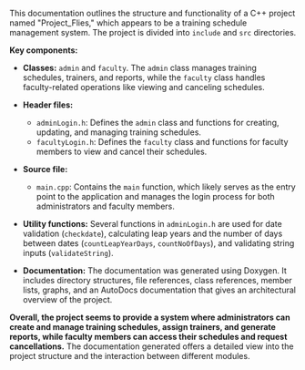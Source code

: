This documentation outlines the structure and functionality of a C++ project named "Project_Flies," which appears to be a training schedule management system. The project is divided into `include` and `src` directories.

**Key components:**

*   **Classes:** `admin` and `faculty`. The `admin` class manages training schedules, trainers, and reports, while the `faculty` class handles faculty-related operations like viewing and canceling schedules.

*   **Header files:**
    *   `adminLogin.h`: Defines the `admin` class and functions for creating, updating, and managing training schedules.
    *   `facultyLogin.h`: Defines the `faculty` class and functions for faculty members to view and cancel their schedules.

*   **Source file:**
    *   `main.cpp`: Contains the `main` function, which likely serves as the entry point to the application and manages the login process for both administrators and faculty members.

*   **Utility functions:** Several functions in `adminLogin.h` are used for date validation (`checkdate`), calculating leap years and the number of days between dates (`countLeapYearDays`, `countNoOfDays`), and validating string inputs (`validateString`).

*   **Documentation:** The documentation was generated using Doxygen. It includes directory structures, file references, class references, member lists, graphs, and an AutoDocs documentation that gives an architectural overview of the project.

**Overall, the project seems to provide a system where administrators can create and manage training schedules, assign trainers, and generate reports, while faculty members can access their schedules and request cancellations.** The documentation generated offers a detailed view into the project structure and the interaction between different modules.
